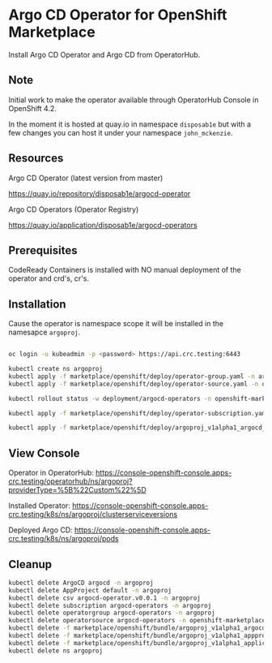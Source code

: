 # Argo CD Operator for OpenShift Marketplace

Install Argo CD Operator and Argo CD from OperatorHub.

## Note

Initial work to make the operator available through OperatorHub Console in OpenShift 4.2.

In the moment it is hosted at quay.io in namespace `disposab1e` but with a few changes you can host it under your namespace `john_mckenzie`.

## Resources

Argo CD Operator (latest version from master)

https://quay.io/repository/disposab1e/argocd-operator

Argo CD Operators (Operator Registry)

https://quay.io/application/disposab1e/argocd-operators


## Prerequisites

CodeReady Containers is installed with NO manual deployment of the operator and crd's, cr's. 

## Installation

Cause the operator is namespace scope it will be installed in the namesapce `argoproj`.

```bash

oc login -u kubeadmin -p <password> https://api.crc.testing:6443

kubectl create ns argoproj
kubectl apply -f marketplace/openshift/deploy/operator-group.yaml -n argoproj
kubectl apply -f marketplace/openshift/deploy/operator-source.yaml -n openshift-marketplace

kubectl rollout status -w deployment/argocd-operators -n openshift-marketplace

kubectl apply -f marketplace/openshift/deploy/operator-subscription.yaml -n argoproj

kubectl apply -f marketplace/openshift/deploy/argoproj_v1alpha1_argocd_cr.yaml -n argoproj

````

## View Console

Operator in OperatorHub:
https://console-openshift-console.apps-crc.testing/operatorhub/ns/argoproj?providerType=%5B%22Custom%22%5D

Installed Operator:
https://console-openshift-console.apps-crc.testing/k8s/ns/argoproj/clusterserviceversions

Deployed Argo CD:
https://console-openshift-console.apps-crc.testing/k8s/ns/argoproj/pods

## Cleanup

```bash
kubectl delete ArgoCD argocd -n argoproj
kubectl delete AppProject default -n argoproj
kubectl delete csv argocd-operator.v0.0.1 -n argoproj
kubectl delete subscription argocd-operators -n argoproj
kubectl delete operatorgroup argocd-operators -n argoproj
kubectl delete operatorsource argocd-operators -n openshift-marketplace
kubectl delete -f marketplace/openshift/bundle/argoproj_v1alpha1_argocd_crd.yaml
kubectl delete -f marketplace/openshift/bundle/argoproj_v1alpha1_appproject_crd.yaml
kubectl delete -f marketplace/openshift/bundle/argoproj_v1alpha1_application_crd.yaml
kubectl delete ns argoproj
````
